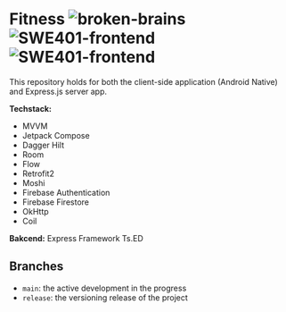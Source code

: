 # Fitness ![broken-brains](https://img.shields.io/badge/Broken-Brains-2463eb) ![SWE401-frontend](https://img.shields.io/badge/SWE401-Frontend-orange?logo=Counter-Strike) ![SWE401-frontend](https://img.shields.io/badge/SWE401-Backend-green?logo=Counter-Strike)
This repository holds for both the client-side application (Android Native) and Express.js server app.

**Techstack:**

- MVVM
- Jetpack Compose
- Dagger Hilt
- Room
- Flow
- Retrofit2
- Moshi
- Firebase Authentication
- Firebase Firestore
- OkHttp
- Coil

**Bakcend:**  Express Framework Ts.ED

## Branches

- `main`: the active development in the progress
- `release`: the versioning release of the project
